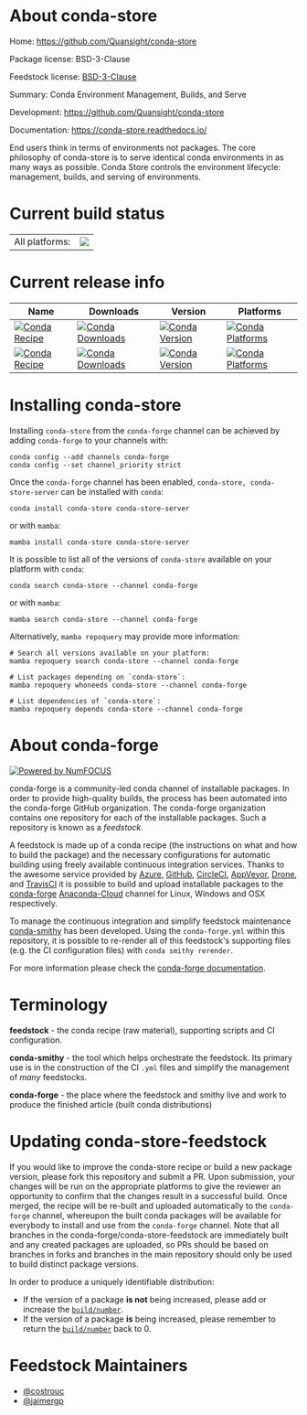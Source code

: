About conda-store
=================

Home: https://github.com/Quansight/conda-store

Package license: BSD-3-Clause

Feedstock license: [BSD-3-Clause](https://github.com/conda-forge/conda-store-feedstock/blob/main/LICENSE.txt)

Summary: Conda Environment Management, Builds, and Serve

Development: https://github.com/Quansight/conda-store

Documentation: https://conda-store.readthedocs.io/

End users think in terms of environments not packages. The core
philosophy of conda-store is to serve identical conda environments
in as many ways as possible. Conda Store controls the environment
lifecycle: management, builds, and serving of environments.


Current build status
====================


<table><tr><td>All platforms:</td>
    <td>
      <a href="https://dev.azure.com/conda-forge/feedstock-builds/_build/latest?definitionId=13021&branchName=main">
        <img src="https://dev.azure.com/conda-forge/feedstock-builds/_apis/build/status/conda-store-feedstock?branchName=main">
      </a>
    </td>
  </tr>
</table>

Current release info
====================

| Name | Downloads | Version | Platforms |
| --- | --- | --- | --- |
| [![Conda Recipe](https://img.shields.io/badge/recipe-conda--store-green.svg)](https://anaconda.org/conda-forge/conda-store) | [![Conda Downloads](https://img.shields.io/conda/dn/conda-forge/conda-store.svg)](https://anaconda.org/conda-forge/conda-store) | [![Conda Version](https://img.shields.io/conda/vn/conda-forge/conda-store.svg)](https://anaconda.org/conda-forge/conda-store) | [![Conda Platforms](https://img.shields.io/conda/pn/conda-forge/conda-store.svg)](https://anaconda.org/conda-forge/conda-store) |
| [![Conda Recipe](https://img.shields.io/badge/recipe-conda--store--server-green.svg)](https://anaconda.org/conda-forge/conda-store-server) | [![Conda Downloads](https://img.shields.io/conda/dn/conda-forge/conda-store-server.svg)](https://anaconda.org/conda-forge/conda-store-server) | [![Conda Version](https://img.shields.io/conda/vn/conda-forge/conda-store-server.svg)](https://anaconda.org/conda-forge/conda-store-server) | [![Conda Platforms](https://img.shields.io/conda/pn/conda-forge/conda-store-server.svg)](https://anaconda.org/conda-forge/conda-store-server) |

Installing conda-store
======================

Installing `conda-store` from the `conda-forge` channel can be achieved by adding `conda-forge` to your channels with:

```
conda config --add channels conda-forge
conda config --set channel_priority strict
```

Once the `conda-forge` channel has been enabled, `conda-store, conda-store-server` can be installed with `conda`:

```
conda install conda-store conda-store-server
```

or with `mamba`:

```
mamba install conda-store conda-store-server
```

It is possible to list all of the versions of `conda-store` available on your platform with `conda`:

```
conda search conda-store --channel conda-forge
```

or with `mamba`:

```
mamba search conda-store --channel conda-forge
```

Alternatively, `mamba repoquery` may provide more information:

```
# Search all versions available on your platform:
mamba repoquery search conda-store --channel conda-forge

# List packages depending on `conda-store`:
mamba repoquery whoneeds conda-store --channel conda-forge

# List dependencies of `conda-store`:
mamba repoquery depends conda-store --channel conda-forge
```


About conda-forge
=================

[![Powered by
NumFOCUS](https://img.shields.io/badge/powered%20by-NumFOCUS-orange.svg?style=flat&colorA=E1523D&colorB=007D8A)](https://numfocus.org)

conda-forge is a community-led conda channel of installable packages.
In order to provide high-quality builds, the process has been automated into the
conda-forge GitHub organization. The conda-forge organization contains one repository
for each of the installable packages. Such a repository is known as a *feedstock*.

A feedstock is made up of a conda recipe (the instructions on what and how to build
the package) and the necessary configurations for automatic building using freely
available continuous integration services. Thanks to the awesome service provided by
[Azure](https://azure.microsoft.com/en-us/services/devops/), [GitHub](https://github.com/),
[CircleCI](https://circleci.com/), [AppVeyor](https://www.appveyor.com/),
[Drone](https://cloud.drone.io/welcome), and [TravisCI](https://travis-ci.com/)
it is possible to build and upload installable packages to the
[conda-forge](https://anaconda.org/conda-forge) [Anaconda-Cloud](https://anaconda.org/)
channel for Linux, Windows and OSX respectively.

To manage the continuous integration and simplify feedstock maintenance
[conda-smithy](https://github.com/conda-forge/conda-smithy) has been developed.
Using the ``conda-forge.yml`` within this repository, it is possible to re-render all of
this feedstock's supporting files (e.g. the CI configuration files) with ``conda smithy rerender``.

For more information please check the [conda-forge documentation](https://conda-forge.org/docs/).

Terminology
===========

**feedstock** - the conda recipe (raw material), supporting scripts and CI configuration.

**conda-smithy** - the tool which helps orchestrate the feedstock.
                   Its primary use is in the construction of the CI ``.yml`` files
                   and simplify the management of *many* feedstocks.

**conda-forge** - the place where the feedstock and smithy live and work to
                  produce the finished article (built conda distributions)


Updating conda-store-feedstock
==============================

If you would like to improve the conda-store recipe or build a new
package version, please fork this repository and submit a PR. Upon submission,
your changes will be run on the appropriate platforms to give the reviewer an
opportunity to confirm that the changes result in a successful build. Once
merged, the recipe will be re-built and uploaded automatically to the
`conda-forge` channel, whereupon the built conda packages will be available for
everybody to install and use from the `conda-forge` channel.
Note that all branches in the conda-forge/conda-store-feedstock are
immediately built and any created packages are uploaded, so PRs should be based
on branches in forks and branches in the main repository should only be used to
build distinct package versions.

In order to produce a uniquely identifiable distribution:
 * If the version of a package **is not** being increased, please add or increase
   the [``build/number``](https://docs.conda.io/projects/conda-build/en/latest/resources/define-metadata.html#build-number-and-string).
 * If the version of a package **is** being increased, please remember to return
   the [``build/number``](https://docs.conda.io/projects/conda-build/en/latest/resources/define-metadata.html#build-number-and-string)
   back to 0.

Feedstock Maintainers
=====================

* [@costrouc](https://github.com/costrouc/)
* [@jaimergp](https://github.com/jaimergp/)

